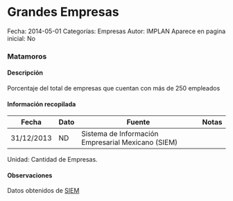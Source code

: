Grandes Empresas
=====

Fecha: 2014-05-01
Categorías: Empresas
Autor: IMPLAN
Aparece en pagina inicial: No

### Matamoros

#### Descripción

Porcentaje del total de empresas que cuentan con más de 250 empleados

#### Información recopilada

<table class="table table-hover table-bordered matriz">
  <thead>
    <tr><th>Fecha</th><th>Dato</th><th>Fuente</th><th>Notas</th></tr>
  </thead>
  <tbody>
    <tr><td class="centrado">31/12/2013</td><td class="derecha">ND</td><td>Sistema de Información Empresarial Mexicano (SIEM)</td><td></td></tr>
  </tbody>
</table>

Unidad: Cantidad de Empresas.

#### Observaciones

Datos obtenidos de [SIEM](http://www.siem.gob.mx/siem/estadisticas/EstadoTamanoPublico.asp?p=1)
